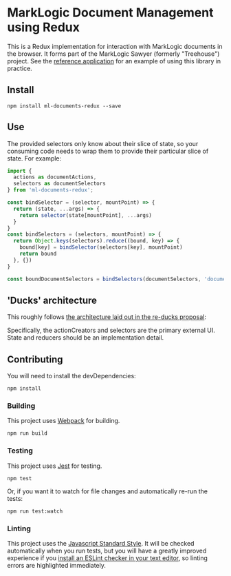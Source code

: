 # MarkLogic Document Management using Redux

This is a Redux implementation for interaction with MarkLogic documents in the browser. It forms part of the MarkLogic Sawyer (formerly "Treehouse") project. See the [reference application](https://project.marklogic.com/repo/projects/NACW/repos/ml-treehouse/browse) for an example of using this library in practice.

## Install

    npm install ml-documents-redux --save

## Use

The provided selectors only know about their slice of state, so your consuming code needs to wrap them to provide their particular slice of state. For example:

```javascript
import {
  actions as documentActions,
  selectors as documentSelectors
} from 'ml-documents-redux';

const bindSelector = (selector, mountPoint) => {
  return (state, ...args) => {
    return selector(state[mountPoint], ...args)
  }
}
const bindSelectors = (selectors, mountPoint) => {
  return Object.keys(selectors).reduce((bound, key) => {
    bound[key] = bindSelector(selectors[key], mountPoint)
    return bound
  }, {})
}

const boundDocumentSelectors = bindSelectors(documentSelectors, 'documents');
```

## 'Ducks' architecture

This roughly follows [the architecture laid out in the re-ducks proposal]( https://github.com/alexnm/re-ducks/blob/f28ecc59d43542b8353948ede0cd3a059ca177dd/README.md):

Specifically, the actionCreators and selectors are the primary external UI. State and reducers should be an implementation detail.

## Contributing

You will need to install the devDependencies:

    npm install

### Building

This project uses [Webpack](https://webpack.js.org/) for building.

    npm run build

### Testing

This project uses [Jest](https://facebook.github.io/jest/) for testing.

    npm test

Or, if you want it to watch for file changes and automatically re-run the tests:

    npm run test:watch

### Linting

This project uses the [Javascript Standard Style](https://standardjs.com/). It will be checked automatically when you run tests, but you will have a greatly improved experience if you [install an ESLint checker in your text editor](https://eslint.org/docs/user-guide/integrations#editors), so linting errors are highlighted immediately.
